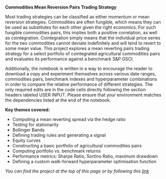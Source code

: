 **Commodities Mean Reversion Pairs Trading Strategy**

Most trading strategies can be classified as either momentum or mean reversion strategies. Commodities are often fungible, which means they can be used as substitutes for each other given the right economics. For such fungible commodities pairs, this implies both a positive correlation, as well as cointegration. Cointegration simply means that the individual price series for the two commodities cannot deviate indefinitely and will tend to revert to some mean value. This project explores a mean reverting pairs trading strategy for a select portfolio of cointegrated agricultural commodities pairs and evaluates its performance against a benchmark S&P GSCI.

Additionally, the notebook is written in a way to encourage the reader to download a copy and experiment themselves across various date ranges, commodities pairs, benchmark indexes and hyperparameter combinations in order to compare the relative performance of different strategies. The only required edits are in the code cells directly following the section headers labeled USER INPUT. Please ensure that your environment matches the dependencies listed at the end of the notebook.

**Key themes covered:**
- Computing a mean reverting spread via the hedge ratio
- Testing for stationarity
- Bollinger Bands
- Defining trading rules and generating a signal
- Equity curves
- Constructing a basic portfolio of agricultural commodities pairs
- Computing portfolio vs. benchmark returns
- Performance metrics: Sharpe Ratio, Sortino Ratio, maximum drawdown
- Defining a custom walk-forward hyperparameter optimisation function

*You can find the project at the top of this page or by following this [link](https://github.com/vzinkovski/commodities_mean_reversion_pairs_trading/blob/main/mean_reversion_pairs_trading.ipynb)*
